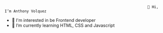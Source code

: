                                                                      👋 Hi, I’m Anthony Volquez 
- 👀 I'm interested in be Frontend developer
- 🌱 I’m currently learning HTML, CSS and Javascript 

